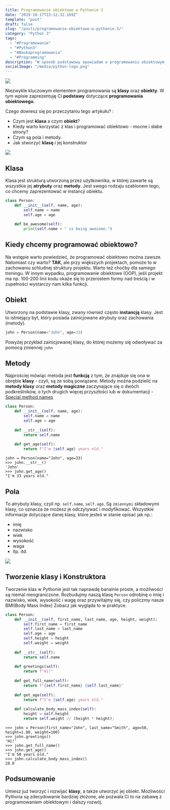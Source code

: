 ```yaml
---
title: Programowanie obiektowe w Pythonie 3
date: "2019-10-17T23:12:32.169Z"
template: "post"
draft: false
slug: "/posts/programowanie-obiektowe-w-pythonie-3/"
category: "Python 3"
tags:
  - "#Programowanie"
  - "#Python3"
  - "#Naukaprogramowania"
  - "#Programming"
description: "W sposób podstawowy opowiadam o programowaniu obiektowym w języku Python 3. Dowiedz się czym jest Klasa i jak utworzyć jej obiekt oraz w jaki sposób zadeklarować atrybut, czy metodę."
socialImage: "/media/python-logo.png"
---
```


![](/media/python-logo.png)

Niezwykle kluczowym elementem programowania są **klasy** oraz **obiekty**. 
W tym wpisie zaprezentuję Ci **podstawy** dotyczące **programowania obiektowego**. 

Czego dowiesz się po przeczytaniu tego artykułu? :

+ Czym jest **klasa** a czym **obiekt**?
+ Kiedy warto korzystać z klas i programować obiektowo - mocne i słabe strony?
+ Czym są pola i metody.
+ Jak stworzyć **klasę** i jej konstruktor

![](/media/How_To_Do_Object_Oriented_Programming_The_Right_Way.png)

## Klasa
Klasa jest strukturą utworzoną przez użytkownika, w której zawarte są wszystkie jej **atrybuty** oraz **metody**. 
Jest swego rodzaju szablonem tego, co chcemy zaprezentować w instancji obiektu.


```python
class Person:
    def __init__(self, name, age):
        self.name = name
        self.age = age
        
    def be_awesome(self):
        print(self.name + " is being awesome.")

```

## Kiedy chcemy programować obiektowo?
Na wstępie warto powiedzieć, że programować obiektowo można zawsze. Natomiast czy warto? 
**TAK**, ale przy większych projektach, pomoże to w zachowaniu schludnej struktury projektu.
Warto też choćby dla samego treningu. W innym wypadku, programowanie obiektowe (OOP), jeśli projekt ma np. 100-200 linii kodu
okaże się to przerostem formy nad treścią i w zupełności wystarczy nam kilka funkcji.
## Obiekt

Utworzony na podstawie klasy, zwany również często **instancją** klasy. 
Jest to istniejący byt, który posiada zainicjowane atrybuty oraz zachowania (metody).

```python
john = Person(name="John", age=33)
```

Powyżej przykład zainicjowanej klasy, do której możemy się odwoływać za pomocą zmiennej `john`

## Metody

Najprościej mówiąc metoda jest **funkcją** z tym, że znajduje się ona w obrębie **klasy** - czyli, są ze sobą powiązane.
Metody można podzielić na **metody klasy** oraz **metody magiczne** zaczynające się o dwóch podkreślników, o tych drugich więcej przyszłości lub w dokumentacji -
[Special method names](https://docs.python.org/3/reference/datamodel.html#special-method-names)

```python
class Person:
    def __init__(self, name, age):
        self.name = name
        self.age = age
        
    def __str__(self):
        return self.name
        
    def get_age(self):
        return f"I'm {self.age} years old."
```
```
john = Person(name="John", age=33)
>>> john.__str__()
'John'
>>> john.get_age()
"I'm 33 years old."
```

## Pola
To atrybuty klasy, czyli np. `self.name`, `self.age`. 
Są `zmiennymi` składowymi klasy, co oznacza że możesz je odczytywać i modyfikować. 
Wszystkie informacje dotyczące danej klasy, które jesteś w stanie opisać jak np.:

+ imię
+ nazwisko
+ wiek
+ wysokość
+ waga
+ itp. itd.

![](/media/python-oop-meme.jpg)

## Tworzenie klasy i Konstruktora
Tworzenie klas w Pythonie jest tak naprawdę banalnie proste, 
a możliwości są niemal nieograniczone. 
Rozbudujmy naszą klasę `Person` odrobinę o imię i nazwisko, wiek, wysokość i wagę oraz przywitajmy się, czy policzmy nasze BMI(Body Mass Index)
Zobacz jak wygląda to w praktyce.

```python
class Person:
    def __init__(self, first_name, last_name, age, height, weight):
        self.first_name = first_name
        self.last_name = last_name
        self.age = age
        self.height = height
        self.weight = weight
        
    def __str__(self):
        return self.name
        
    def greetings(self):
        return f"Hi!"
        
    def get_full_name(self):
        return f"{self.first_name} {self.last_name}"
        
    def get_age(self):
        return f"I'm {self.age} years old."
        
    def calculate_body_mass_index(self):
        height = self.height
        return self.weight // (height * height);
```
```
>>> john = Person(first_name="John", last_name="Smith", age=50, height=1.88, weight=100)
>>> john.greetings()
'Hi!'
>>> john.get_full_name()
>>> john.get_age()
"I'm 50 years old."
>>> john.calculate_body_mass_index()
28.0
```

## Podsumowanie

Umiesz już tworzyć i rozwijać **klasy**, a także utworzyć jej obiekt. 
Możliwości Pythona są zdecydowanie bardziej złożone, ale pozwala Ci to na zabawę z programowaniem obiektowym i dalszy rozwój.
